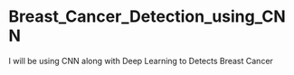 # Breast_Cancer_Detection_using_CNN
I will be using CNN along with Deep Learning to Detects Breast Cancer
